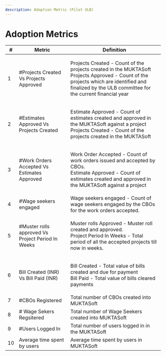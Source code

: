 ```yaml
---
description: Adoption Metric (Pilot ULB)
---
```


# Adoption Metrics

| #  | Metric                                            | Definition                                                                                                                                                                                                   |
| -- | ------------------------------------------------- | ------------------------------------------------------------------------------------------------------------------------------------------------------------------------------------------------------------ |
| 1  | #Projects Created Vs Projects Approved            | <p>Projects Created - Count of the projects created in the MUKTASoft<br>Projects Approved - Count of the projects which are identified and finalized by the ULB committee for the current financial year</p> |
| 2  | #Estimates Approved Vs Projects Created           | <p>Estimate Approved - Count of estimates created and approved in the MUKTASoft against a project<br>Projects Created - Count of the projects created in the MUKTASoft</p>                                   |
| 3  | #Work Orders Accepted Vs Estimates Approved       | <p>Work Order Accepted - Count of work orders issued and accepted by CBOs.<br>Estimate Approved - Count of estimates created and approved in the MUKTASoft against a project</p>                             |
| 4  | #Wage seekers engaged                             | Wage seekers engaged - Count of wage seekers engaged by the CBOs for the work orders accepted.                                                                                                               |
| 5  | #Muster rolls approved Vs Project Period In Weeks | <p>Muster rolls Approved - Muster roll created and approved.<br>Project Period In Weeks - Total period of all the accepted projects till now in weeks.</p>                                                   |
| 6  | Bill Created (INR) Vs Bill Paid (INR)             | <p>Bill Created - Total value of bills created and due for payment<br>Bill Paid - Total value of bills cleared payments</p>                                                                                  |
| 7  | #CBOs Registered                                  | Total number of CBOs created into MUKTASoft                                                                                                                                                                  |
| 8  | # Wage Sekers Regsitered                          | Total number of Wage Seekers created into MUKTASoft                                                                                                                                                          |
| 9  | #Users Logged In                                  | Total number of users logged in in the MUKTASoft                                                                                                                                                             |
| 10 | Average time spent by users                       | Average time spent by users in MUKTASoft                                                                                                                                                                     |
